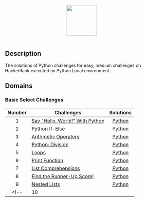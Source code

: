 <p align="center">  
	<br>
	<a href="https://www.hackerrank.com/VikashPR">
        <img height=100 src="https://hrcdn.net/community-frontend/assets/brand/logo-new-white-green-a5cb16e0ae.svg"> 
    </a>
    <br>
    <br>
</p>

## Description
The solutions of Python challenges for  easy, medium  challenges on HackerRank executed on Python Local environment.

## Domains

### Basic Select Challenges

| Number | Challenges | Solutions |
|:------:|------------|:---------:|
| 1 | [Say "Hello, World!" With Python](https://www.hackerrank.com/challenges/py-hello-world/problem) | [Python]()
| 2 | [Python If-Else](https://www.hackerrank.com/challenges/py-if-else/problem) | [Python]()
| 3 | [Arithmetic Operators](https://www.hackerrank.com/challenges/python-arithmetic-operators/problem) | [Python]()
| 4 | [Python: Division](https://www.hackerrank.com/challenges/python-division/problem) | [Python]()
| 5 | [Loops](https://www.hackerrank.com/challenges/python-loops/problem) | [Python]()
| 6 | [Print Function](https://www.hackerrank.com/challenges/python-print/problem) | [Python]()
| 7 | [List Comprehensions](https://www.hackerrank.com/challenges/list-comprehensions/problem) | [Python]()
| 8 | [Find the Runner-Up Score!](https://www.hackerrank.com/challenges/find-second-maximum-number-in-a-list/problem) | [Python]()
| 9 | [Nested Lists](https://www.hackerrank.com/challenges/nested-list/problem) | [Python]()
<!-- | 10 | []() | [Python]() -->/
